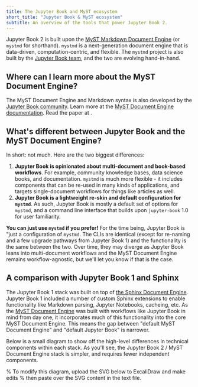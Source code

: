 ```yaml
---
title: The Jupyter Book and MyST ecosystem
short_title: "Jupyter Book & MyST ecosystem"
subtitle: An overview of the tools that power Jupyter Book 2.
---
```


Jupyter Book 2 is built upon the [MyST Markdown Document Engine](https://mystmd.org) (or `mystmd` for shorthand). `mystmd` is a next-generation document engine that is data-driven, computation-centric, and flexible. The `mystmd` project is also built by the [Jupyter Book team](https://compass.jupyterbook.org/team), and the two are evolving hand-in-hand.

## Where can I learn more about the MyST Document Engine?

The MyST Document Engine and Markdown syntax is also developed by the [Jupyter Book community](../community.md). Learn more at the [MyST Document Engine documentation](https://mystmd.org). Read the paper at [](#scipy-paper).

## What's different between Jupyter Book and the MyST Document Engine?

In short: not much. Here are the two biggest differences:

1. **Jupyter Book is opinionated about multi-document and book-based workflows**. For example, community knowledge bases, data science books, and documentation. `mystmd` is much more flexible - it includes components that can be re-used in many kinds of applications, and targets single-document workflows for things like articles as well.
2. **Jupyter Book is a lightweight re-skin and default configuration for `mystmd`**. As such, Jupyter Book is mostly a default set of options for `mystmd`, and a command line interface that builds upon `jupyter-book` 1.0 for user familiarity.

**You can just use `mystmd` if you prefer!** For the time being, Jupyter Book is "just a configuration of `mystmd`. The CLIs are identical (except for re-naming and a few upgrade pathways from Jupyter Book 1) and the functionality is the same between the two.
Over time, they may diverge as Jupyter Book leans into multi-document workflows and the MyST Document Engine remains workflow-agnostic, but we'll let you know if that is the case. 

## A comparison with Jupyter Book 1 and Sphinx

The Jupyter Book 1 stack was built on top of [the Sphinx Document Engine](https://sphinx-doc.org). Jupyter Book 1 included a number of custom Sphinx extensions to enable functionality like Markdown parsing, Jupyter Notebooks, cacheing, etc. As the [MyST Document Engine](https://mystmd.org) was built with workflows like Jupyter Book in mind from day one, it incorporates much of this functionality into the core MyST Document Engine. This means the gap between "default MyST Document Engine" and "default Jupyter Book" is narrower.

Below is a small diagram to show off the high-level differences in technical components within each stack. As you'll see, the Jupyter Book 2 / MyST Document Engine stack is simpler, and requires fewer independent components.

% To modify this diagram, upload the SVG below to ExcaliDraw and make edits
% then paste over the SVG content in the text file.
```{figure} ../media/images/jb1-jb2-comparison.svg
```
